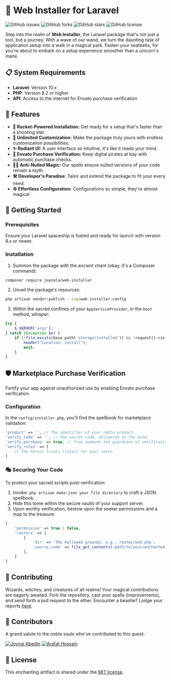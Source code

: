 
# 🚀 Web Installer for Laravel

![GitHub issues](https://img.shields.io/github/issues/joynal-a/web-installer?style=flat-square)
![GitHub forks](https://img.shields.io/github/forks/joynal-a/web-installer?style=flat-square)
![GitHub stars](https://img.shields.io/github/stars/joynal-a/web-installer?style=flat-square)
![GitHub license](https://img.shields.io/github/license/joynal-a/web-installer?style=flat-square)

Step into the realm of **Web Installer**, the Laravel package that's not just a tool, but a journey. With a wave of our wand, we turn the daunting task of application setup into a walk in a magical park. Fasten your seatbelts, for you're about to embark on a setup experience smoother than a unicorn's mane.
## 📋 System Requirements

- **Laravel**: Version 10.x
- **PHP**: Version 8.2 or higher
- **API**: Access to the internet for Envato purchase verification

  
## 🌈 Features

- **🚀 Rocket-Powered Installation:** Get ready for a setup that's faster than a shooting star.
- **🎨 Unlimited Customization:** Make the package truly yours with endless customization possibilities.
- **✨ Radiant UI:** A user interface so intuitive, it's like it reads your mind.
- **🔐 Envato Purchase Verification:** Keep digital pirates at bay with automatic purchase checks.
- **🕵️‍♂️ Anti-Nulled Magic:** Our spells ensure nulled versions of your code remain a myth.
- **🛠️ Developer's Paradise:** Tailor and extend the package to fit your every need.
- **⚙️ Effortless Configuration:** Configurations so simple, they're almost magical.

## 🚀 Getting Started

### Prerequisites

Ensure your Laravel spaceship is fueled and ready for launch with version 8.x or newer.

### Installation

1. Summon the package with the ancient chant (okay, it's a Composer command):

```bash
composer require joynala/web-installer
```

2. Unveil the package's resources:

```bash
php artisan vendor:publish --tag=web-installer-config
```

3. Within the sacred confines of your `AppServiceProvider`, in the `boot` method, whisper:

```php
try {
    $_SERVER['argv'];
} catch (Exception $e) {
    if (!file_exists(base_path('storage/installed')) && !request()->is('install') && !request()->is('install/*')) {
        header("Location: install");
        exit;
    }
}
```

## 🛡️ Marketplace Purchase Verification

Fortify your app against unauthorized use by enabling Envato purchase verification.

### Configuration

In the `config/installer.php`, you'll find the spellbook for marketplace validation:

```php
'product' => '', // The identifier of your noble product.
'verify_code' => '', // The secret code, whispered in the wind.
'verify_purchase' => true, // True awakens the guardians of verification.
'verify_rules' => [
    // The heroic trials (rules) for your users.
]
```

### 🎭 Securing Your Code

To protect your sacred scripts post-verification:

1. Invoke: `php artisan make:json your file directory` to craft a JSON spellbook.
2. Hide this tome within the secure vaults of your support server.
3. Upon worthy verification, bestow upon the seeker permissions and a map to the treasure:

```php
[
    'permission' => true | false,
    'restore' => [
        [
            'dir' => 'The hallowed grounds, e.g., routes/web.php',
            'source_code' => file_get_contents('path/to/your/enchanted.json'),
        ],
    ]
]
```

## 🌟 Contributing

Wizards, witches, and creatures of all realms! Your magical contributions are eagerly awaited. Fork the repository, cast your spells (improvements), and send forth a pull request to the ether. Encounter a beastie? Lodge your reports [here](https://github.com/joynal-a/web-installer/issues).

## 👥 Contributors

A grand salute to the noble souls who've contributed to this quest:

[![Joynal Abedin](https://github.com/joynal-a.png?size=50)](https://github.com/joynal-a)
[![Arafat Hossain](https://github.com/arafat-web.png?size=50)](https://github.com/arafat-web)


## 📜 License

This enchanting artifact is shared under the [MIT license](http://opensource.org/licenses/MIT).
